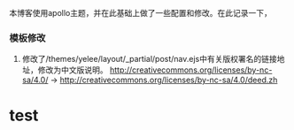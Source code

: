 本博客使用apollo主题，并在此基础上做了一些配置和修改。在此记录一下，

### 模板修改

1. 修改了/themes/yelee/layout/_partial/post/nav.ejs中有关版权署名的链接地址，修改为中文版说明。
http://creativecommons.org/licenses/by-nc-sa/4.0/ -> http://creativecommons.org/licenses/by-nc-sa/4.0/deed.zh

# test

